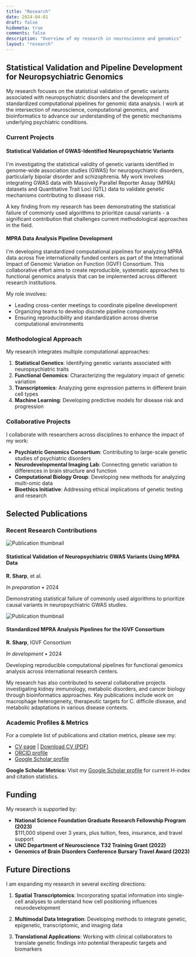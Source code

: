 ```yaml
---
title: "Research"
date: 2024-04-01
draft: false
hidemeta: true
comments: false
description: "Overview of my research in neuroscience and genomics"
layout: "research"
---
```


## Statistical Validation and Pipeline Development for Neuropsychiatric Genomics

My research focuses on the statistical validation of genetic variants associated with neuropsychiatric disorders and the development of standardized computational pipelines for genomic data analysis. I work at the intersection of neuroscience, computational genomics, and bioinformatics to advance our understanding of the genetic mechanisms underlying psychiatric conditions.

### Current Projects

#### Statistical Validation of GWAS-Identified Neuropsychiatric Variants

I'm investigating the statistical validity of genetic variants identified in genome-wide association studies (GWAS) for neuropsychiatric disorders, particularly bipolar disorder and schizophrenia. My work involves integrating GWAS data with Massively Parallel Reporter Assay (MPRA) datasets and Quantitative Trait Loci (QTL) data to validate genetic mechanisms contributing to disease risk.

A key finding from my research has been demonstrating the statistical failure of commonly used algorithms to prioritize causal variants - a significant contribution that challenges current methodological approaches in the field.

#### MPRA Data Analysis Pipeline Development

I'm developing standardized computational pipelines for analyzing MPRA data across five internationally funded centers as part of the International Impact of Genomic Variation on Function (IGVF) Consortium. This collaborative effort aims to create reproducible, systematic approaches to functional genomics analysis that can be implemented across different research institutions.

My role involves:
- Leading cross-center meetings to coordinate pipeline development
- Organizing teams to develop discrete pipeline components  
- Ensuring reproducibility and standardization across diverse computational environments

### Methodological Approach

My research integrates multiple computational approaches:

1. **Statistical Genetics**: Identifying genetic variants associated with neuropsychiatric traits
2. **Functional Genomics**: Characterizing the regulatory impact of genetic variation
3. **Transcriptomics**: Analyzing gene expression patterns in different brain cell types
4. **Machine Learning**: Developing predictive models for disease risk and progression

### Collaborative Projects

I collaborate with researchers across disciplines to enhance the impact of my work:

- **Psychiatric Genomics Consortium**: Contributing to large-scale genetic studies of psychiatric disorders
- **Neurodevelopmental Imaging Lab**: Connecting genetic variation to differences in brain structure and function
- **Computational Biology Group**: Developing new methods for analyzing multi-omic data
- **Bioethics Initiative**: Addressing ethical implications of genetic testing and research

## Selected Publications

### Recent Research Contributions

<div class="publication-item">
  <div class="publication-thumbnail">
    <img src="/images/research-banner.jpg" alt="Publication thumbnail" class="pub-thumb">
  </div>
  <div class="publication-content">
    <h4>Statistical Validation of Neuropsychiatric GWAS Variants Using MPRA Data</h4>
    <p class="pub-authors"><strong>R. Sharp</strong>, et al.</p>
    <p class="pub-journal"><em>In preparation</em> • 2024</p>
    <p class="pub-description">Demonstrating statistical failure of commonly used algorithms to prioritize causal variants in neuropsychiatric GWAS studies.</p>
  </div>
</div>

<div class="publication-item">
  <div class="publication-thumbnail">
    <img src="/images/neuroscience-banner.jpg" alt="Publication thumbnail" class="pub-thumb">
  </div>
  <div class="publication-content">
    <h4>Standardized MPRA Analysis Pipelines for the IGVF Consortium</h4>
    <p class="pub-authors"><strong>R. Sharp</strong>, IGVF Consortium</p>
    <p class="pub-journal"><em>In development</em> • 2024</p>
    <p class="pub-description">Developing reproducible computational pipelines for functional genomics analysis across international research centers.</p>
  </div>
</div>

My research has also contributed to several collaborative projects investigating kidney immunology, metabolic disorders, and cancer biology through bioinformatics approaches. Key publications include work on macrophage heterogeneity, therapeutic targets for C. difficile disease, and metabolic adaptations in various disease contexts.

### Academic Profiles & Metrics

For a complete list of publications and citation metrics, please see my:

- [CV page](/cv/) | [Download CV (PDF)](/pdfs/Sharp_SciComCV_2025.pdf)
- [ORCID profile](https://orcid.org/0000-0002-3070-9200)
- [Google Scholar profile](https://scholar.google.com/citations?user=ppl5OrIAAAAJ&hl=en&oi=sra)

<div class="scholar-metrics">
  <p><strong>Google Scholar Metrics:</strong> Visit my <a href="https://scholar.google.com/citations?user=ppl5OrIAAAAJ&hl=en&oi=sra" target="_blank">Google Scholar profile</a> for current H-index and citation statistics.</p>
</div>

## Funding

My research is supported by:

- **National Science Foundation Graduate Research Fellowship Program (2023)**  
  $111,000 stipend over 3 years, plus tuition, fees, insurance, and travel support
- **UNC Department of Neuroscience T32 Training Grant (2022)**
- **Genomics of Brain Disorders Conference Bursary Travel Award (2023)**

## Future Directions

I am expanding my research in several exciting directions:

1. **Spatial Transcriptomics**: Incorporating spatial information into single-cell analyses to understand how cell positioning influences neurodevelopment
   
2. **Multimodal Data Integration**: Developing methods to integrate genetic, epigenetic, transcriptomic, and imaging data
   
3. **Translational Applications**: Working with clinical collaborators to translate genetic findings into potential therapeutic targets and biomarkers